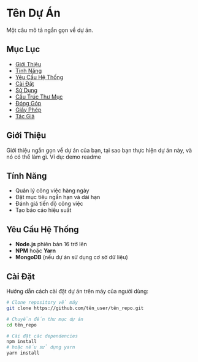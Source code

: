 # Tên Dự Án

Một câu mô tả ngắn gọn về dự án.

## Mục Lục

- [Giới Thiệu](#giới-thiệu)
- [Tính Năng](#tính-năng)
- [Yêu Cầu Hệ Thống](#yêu-cầu-hệ-thống)
- [Cài Đặt](#cài-đặt)
- [Sử Dụng](#sử-dụng)
- [Cấu Trúc Thư Mục](#cấu-trúc-thư-mục)
- [Đóng Góp](#đóng-góp)
- [Giấy Phép](#giấy-phép)
- [Tác Giả](#tác-giả)

## Giới Thiệu

Giới thiệu ngắn gọn về dự án của bạn, tại sao bạn thực hiện dự án này, và nó có thể làm gì. Ví dụ: demo readme


## Tính Năng

- Quản lý công việc hàng ngày
- Đặt mục tiêu ngắn hạn và dài hạn
- Đánh giá tiến độ công việc
- Tạo báo cáo hiệu suất

## Yêu Cầu Hệ Thống

- **Node.js** phiên bản 16 trở lên
- **NPM** hoặc **Yarn**
- **MongoDB** (nếu dự án sử dụng cơ sở dữ liệu)

## Cài Đặt

Hướng dẫn cách cài đặt dự án trên máy của người dùng:

```bash
# Clone repository về máy
git clone https://github.com/tên_user/tên_repo.git

# Chuyển đến thư mục dự án
cd tên_repo

# Cài đặt các dependencies
npm install
# hoặc nếu sử dụng yarn
yarn install



